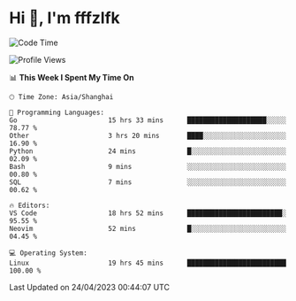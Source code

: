# Hi 👋, I'm fffzlfk

<!--START_SECTION:waka-->
![Code Time](http://img.shields.io/badge/Code%20Time-169%20hrs%2022%20mins-blue)

![Profile Views](http://img.shields.io/badge/Profile%20Views-0-blue)

📊 **This Week I Spent My Time On** 

```text
🕑︎ Time Zone: Asia/Shanghai

💬 Programming Languages: 
Go                       15 hrs 33 mins      ████████████████████░░░░░   78.77 % 
Other                    3 hrs 20 mins       ████░░░░░░░░░░░░░░░░░░░░░   16.90 % 
Python                   24 mins             █░░░░░░░░░░░░░░░░░░░░░░░░   02.09 % 
Bash                     9 mins              ░░░░░░░░░░░░░░░░░░░░░░░░░   00.80 % 
SQL                      7 mins              ░░░░░░░░░░░░░░░░░░░░░░░░░   00.62 % 

🔥 Editors: 
VS Code                  18 hrs 52 mins      ████████████████████████░   95.55 % 
Neovim                   52 mins             █░░░░░░░░░░░░░░░░░░░░░░░░   04.45 % 

💻 Operating System: 
Linux                    19 hrs 45 mins      █████████████████████████   100.00 % 
```


 Last Updated on 24/04/2023 00:44:07 UTC
<!--END_SECTION:waka-->
